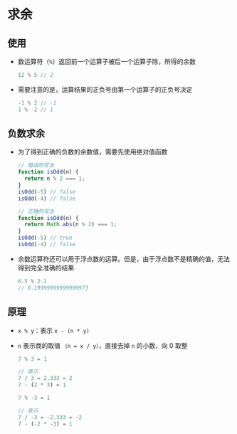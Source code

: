 # 求余

## 使用

  - 数运算符（`%`）返回前一个运算子被后一个运算子除，所得的余数

    ```js
    12 % 5 // 2
    ```

  - 需要注意的是，运算结果的正负号由第一个运算子的正负号决定

    ```js
    -1 % 2 // -1
    1 % -2 // 1
    ```

## 负数求余

  - 为了得到正确的负数的余数值，需要先使用绝对值函数

    ```js
    // 错误的写法
    function isOdd(n) {
      return n % 2 === 1;
    }
    isOdd(-5) // false
    isOdd(-4) // false

    // 正确的写法
    function isOdd(n) {
      return Math.abs(n % 2) === 1;
    }
    isOdd(-5) // true
    isOdd(-4) // false
    ```

  - 余数运算符还可以用于浮点数的运算。但是，由于浮点数不是精确的值，无法得到完全准确的结果

    ```js
    6.5 % 2.1
    // 0.19999999999999973
    ```

## 原理

  - `x % y`：表示 `x - (n * y)`

  - `n` 表示商的取值 `（n = x / y）`，直接去掉 `n` 的小数，向 0 取整

    ```js
    7 % 3 = 1

    // 表示
    7 / 3 = 2.333 = 2
    7 - (2 * 3) = 1
    ```

    ```js
    7 % -3 = 1

    // 表示
    7 / -3 = -2.333 = -2
    7 - (-2 * -3) = 1
    ```
